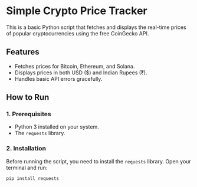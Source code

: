 # Simple Crypto Price Tracker

This is a basic Python script that fetches and displays the real-time prices of popular cryptocurrencies using the free CoinGecko API.

## Features
- Fetches prices for Bitcoin, Ethereum, and Solana.
- Displays prices in both USD ($) and Indian Rupees (₹).
- Handles basic API errors gracefully.

## How to Run

### 1. Prerequisites
- Python 3 installed on your system.
- The `requests` library.

### 2. Installation
Before running the script, you need to install the `requests` library. Open your terminal and run:
```bash
pip install requests